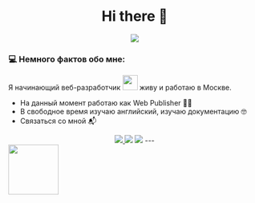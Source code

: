 <div align="center">
  <h1>Hi there 👋</h1>
</div>

<div align="center">
  <img src="https://media.giphy.com/media/vzO0Vc8b2VBLi/giphy.gif" max-width="450" max-height="337"/>
</div>

### :computer: Нeмного фактов обо мне:
Я начинающий веб-разработчик <img src="https://media.giphy.com/media/zOvBKUUEERdNm/giphy.gif" width="30"> живу и работаю в Москве.
- На данный момент работаю как Web Publisher :office_worker:
- В свободное время изучаю английский, изучаю документацию :nerd_face:
- Связаться со мной :mailbox_with_mail:

<div id="badges" align="center">
  <a href="https://www.linkedin.com/in/sergei-shabanov-018914244/">
    <img src="https://img.shields.io/badge/LinkedIn-blue?style=for-the-badge&logo=linkedin&logoColor=white">
  </a>
  <img src="https://img.shields.io/badge/telegram-%40Sergey__Shabanov-blue?style=for-the-badge&logo=telegram">
  <img src="https://img.shields.io/badge/email-%20sergey__shabanov%40me.com-blue?style=for-the-badge&logo=apple""
</div>
---

<div id="footer" align="left">
  <img src="https://media.giphy.com/media/13FrpeVH09Zrb2/giphy.gif" width="100"/>
</div>
